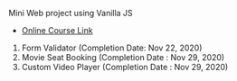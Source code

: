 Mini Web project using Vanilla JS

- [Online Course Link](https://www.udemy.com/share/102yzoA0QSdl5TTXo=/)

1. Form Validator (Completion Date: Nov 22, 2020)
2. Movie Seat Booking (Completion Date : Nov 29, 2020)
3. Custom Video Player (Completion Date : Nov 29, 2020)
